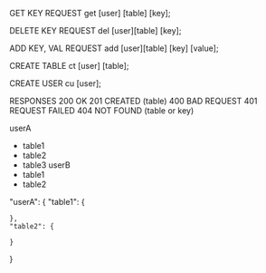 GET KEY REQUEST
get [user] [table] [key];

DELETE KEY REQUEST
del [user][table] [key];

ADD KEY, VAL REQUEST
add [user][table] [key] [value];

CREATE TABLE
ct [user] [table];

CREATE USER
cu [user];

RESPONSES
200 OK
201 CREATED (table)
400 BAD REQUEST
401 REQUEST FAILED
404 NOT FOUND (table or key)

userA
- table1
- table2
- table3
userB
- table1
- table2

"userA": {
	"table1": {

	},
	"table2": {

	}
}
